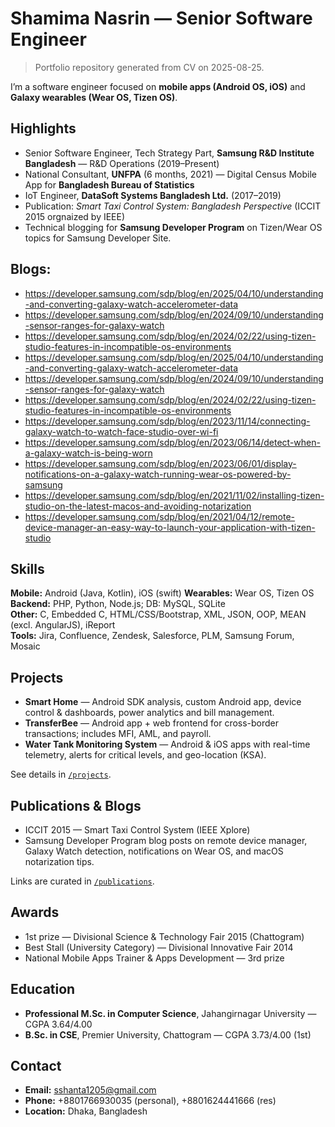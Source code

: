 # Shamima Nasrin — Senior Software Engineer

> Portfolio repository generated from CV on 2025-08-25.

I’m a software engineer focused on **mobile apps (Android OS, iOS)** and **Galaxy wearables (Wear OS, Tizen OS)**.

## Highlights
- Senior Software Engineer, Tech Strategy Part, **Samsung R&D Institute Bangladesh** — R&D Operations (2019–Present)
- National Consultant, **UNFPA** (6 months, 2021) — Digital Census Mobile App for **Bangladesh Bureau of Statistics**
- IoT Engineer, **DataSoft Systems Bangladesh Ltd.** (2017–2019)
- Publication: *Smart Taxi Control System: Bangladesh Perspective* (ICCIT 2015 orgnaized by IEEE)
- Technical blogging for **Samsung Developer Program** on Tizen/Wear OS topics for Samsung Developer Site.


## Blogs:
- https://developer.samsung.com/sdp/blog/en/2025/04/10/understanding-and-converting-galaxy-watch-accelerometer-data
- https://developer.samsung.com/sdp/blog/en/2024/09/10/understanding-sensor-ranges-for-galaxy-watch
- https://developer.samsung.com/sdp/blog/en/2024/02/22/using-tizen-studio-features-in-incompatible-os-environments
- https://developer.samsung.com/sdp/blog/en/2025/04/10/understanding-and-converting-galaxy-watch-accelerometer-data
- https://developer.samsung.com/sdp/blog/en/2024/09/10/understanding-sensor-ranges-for-galaxy-watch
- https://developer.samsung.com/sdp/blog/en/2024/02/22/using-tizen-studio-features-in-incompatible-os-environments
- https://developer.samsung.com/sdp/blog/en/2023/11/14/connecting-galaxy-watch-to-watch-face-studio-over-wi-fi
- https://developer.samsung.com/sdp/blog/en/2023/06/14/detect-when-a-galaxy-watch-is-being-worn
- https://developer.samsung.com/sdp/blog/en/2023/06/01/display-notifications-on-a-galaxy-watch-running-wear-os-powered-by-samsung
- https://developer.samsung.com/sdp/blog/en/2021/11/02/installing-tizen-studio-on-the-latest-macos-and-avoiding-notarization
- https://developer.samsung.com/sdp/blog/en/2021/04/12/remote-device-manager-an-easy-way-to-launch-your-application-with-tizen-studio

## Skills
**Mobile:** Android (Java, Kotlin), iOS (swift)
**Wearables:** Wear OS, Tizen OS  
**Backend:** PHP, Python, Node.js; DB: MySQL, SQLite  
**Other:** C, Embedded C, HTML/CSS/Bootstrap, XML, JSON, OOP, MEAN (excl. AngularJS), iReport  
**Tools:** Jira, Confluence, Zendesk, Salesforce, PLM, Samsung Forum, Mosaic

## Projects
- **Smart Home** — Android SDK analysis, custom Android app, device control & dashboards, power analytics and bill management.  
- **TransferBee** — Android app + web frontend for cross-border transactions; includes MFI, AML, and payroll.  
- **Water Tank Monitoring System** — Android & iOS apps with real-time telemetry, alerts for critical levels, and geo-location (KSA).  

See details in [`/projects`](projects/).

## Publications & Blogs
- ICCIT 2015 — Smart Taxi Control System (IEEE Xplore)  
- Samsung Developer Program blog posts on remote device manager, Galaxy Watch detection, notifications on Wear OS, and macOS notarization tips.

Links are curated in [`/publications`](publications/).

## Awards
- 1st prize — Divisional Science & Technology Fair 2015 (Chattogram)  
- Best Stall (University Category) — Divisional Innovative Fair 2014  
- National Mobile Apps Trainer & Apps Development — 3rd prize

## Education
- **Professional M.Sc. in Computer Science**, Jahangirnagar University — CGPA 3.64/4.00  
- **B.Sc. in CSE**, Premier University, Chattogram — CGPA 3.73/4.00  (1st)

## Contact
- **Email:** sshanta1205@gmail.com  
- **Phone:** +8801766930035 (personal), +8801624441666 (res)  
- **Location:** Dhaka, Bangladesh


